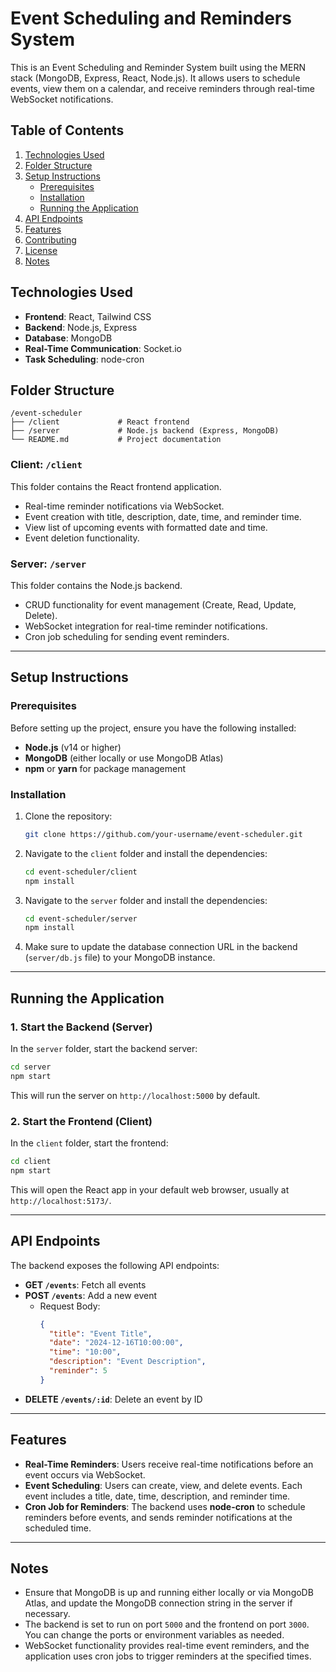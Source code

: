 # Event Scheduling and Reminders System

This is an Event Scheduling and Reminder System built using the MERN stack (MongoDB, Express, React, Node.js). It allows users to schedule events, view them on a calendar, and receive reminders through real-time WebSocket notifications.

## Table of Contents

1. [Technologies Used](#technologies-used)
2. [Folder Structure](#folder-structure)
3. [Setup Instructions](#setup-instructions)
   - [Prerequisites](#prerequisites)
   - [Installation](#installation)
   - [Running the Application](#running-the-application)
4. [API Endpoints](#api-endpoints)
5. [Features](#features)
6. [Contributing](#contributing)
7. [License](#license)
8. [Notes](#notes)

## Technologies Used

- **Frontend**: React, Tailwind CSS
- **Backend**: Node.js, Express
- **Database**: MongoDB
- **Real-Time Communication**: Socket.io
- **Task Scheduling**: node-cron

## Folder Structure

```
/event-scheduler
├── /client             # React frontend
├── /server             # Node.js backend (Express, MongoDB)
└── README.md           # Project documentation
```

### Client: `/client`

This folder contains the React frontend application.

- Real-time reminder notifications via WebSocket.
- Event creation with title, description, date, time, and reminder time.
- View list of upcoming events with formatted date and time.
- Event deletion functionality.

### Server: `/server`

This folder contains the Node.js backend.

- CRUD functionality for event management (Create, Read, Update, Delete).
- WebSocket integration for real-time reminder notifications.
- Cron job scheduling for sending event reminders.

---

## Setup Instructions

### Prerequisites

Before setting up the project, ensure you have the following installed:

- **Node.js** (v14 or higher)
- **MongoDB** (either locally or use MongoDB Atlas)
- **npm** or **yarn** for package management

### Installation

1. Clone the repository:

   ```bash
   git clone https://github.com/your-username/event-scheduler.git
   ```

2. Navigate to the `client` folder and install the dependencies:

   ```bash
   cd event-scheduler/client
   npm install
   ```

3. Navigate to the `server` folder and install the dependencies:

   ```bash
   cd event-scheduler/server
   npm install
   ```

4. Make sure to update the database connection URL in the backend (`server/db.js` file) to your MongoDB instance.

---

## Running the Application

### 1. Start the Backend (Server)

In the `server` folder, start the backend server:

```bash
cd server
npm start
```

This will run the server on `http://localhost:5000` by default.

### 2. Start the Frontend (Client)

In the `client` folder, start the frontend:

```bash
cd client
npm start
```

This will open the React app in your default web browser, usually at `http://localhost:5173/`.

---

## API Endpoints

The backend exposes the following API endpoints:

- **GET `/events`**: Fetch all events
- **POST `/events`**: Add a new event
  - Request Body:
    ```json
    {
      "title": "Event Title",
      "date": "2024-12-16T10:00:00",
      "time": "10:00",
      "description": "Event Description",
      "reminder": 5
    }
    ```
- **DELETE `/events/:id`**: Delete an event by ID

---

## Features

- **Real-Time Reminders**: Users receive real-time notifications before an event occurs via WebSocket.
- **Event Scheduling**: Users can create, view, and delete events. Each event includes a title, date, time, description, and reminder time.
- **Cron Job for Reminders**: The backend uses **node-cron** to schedule reminders before events, and sends reminder notifications at the scheduled time.

---

## Notes

- Ensure that MongoDB is up and running either locally or via MongoDB Atlas, and update the MongoDB connection string in the server if necessary.
- The backend is set to run on port `5000` and the frontend on port `3000`. You can change the ports or environment variables as needed.
- WebSocket functionality provides real-time event reminders, and the application uses cron jobs to trigger reminders at the specified times.
